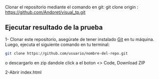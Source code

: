 

Clonar el repositorio mediante el comando en git: git clone origin : https://github.com/Andoret/visual_tp.git 

## Ejecutar resultado de la prueba 

1- Clonar este repositorio, asegúrate de tener instalado [Git](https://git-scm.com/) en tu máquina. Luego, ejecuta el siguiente comando en tu terminal:

```bash
git clone https://github.com/usuario/nombre-del-repo.git
```
o descargarlo en zip dandole click a el boton <> Code, Download ZIP

2-Abrir index.html

